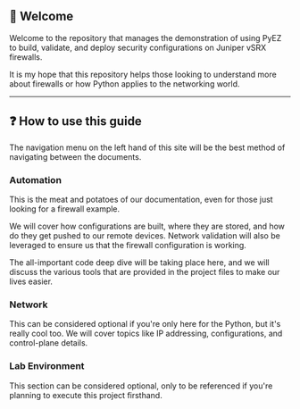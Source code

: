 ## 🎉 Welcome

Welcome to the repository that manages the demonstration of using PyEZ to build, validate, and deploy security configurations on Juniper vSRX firewalls.

It is my hope that this repository helps those looking to understand more about firewalls or how Python applies to the networking world.

---

## ❓ How to use this guide

The navigation menu on the left hand of this site will be the best method of navigating between the documents.

### Automation

This is the meat and potatoes of our documentation, even for those just looking for a firewall example.

We will cover how configurations are built, where they are stored, and how do they get pushed to our remote devices. Network validation will also be leveraged to ensure us that the firewall configuration is working.

The all-important code deep dive will be taking place here, and we will discuss the various tools that are provided in the project files to make our lives easier.

### Network

This can be considered optional if you're only here for the Python, but it's really cool too. We will cover topics like IP addressing, configurations, and control-plane details.

### Lab Environment

This section can be considered optional, only to be referenced if you're planning to execute this project firsthand.
